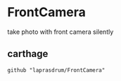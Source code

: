 # FrontCamera

take photo with front camera silently

## carthage

```
github "laprasdrum/FrontCamera"
```
